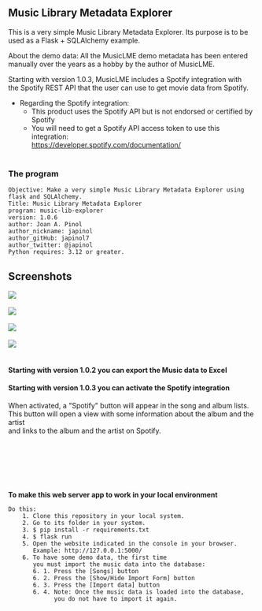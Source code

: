 ## Music Library Metadata Explorer
This is a very simple Music Library Metadata Explorer.
Its purpose is to be used as a Flask + SQLAlchemy example. 

About the demo data: All the MusicLME demo metadata has been entered <br>
manually over the years as a hobby by the author of MusicLME. 

Starting with version 1.0.3, MusicLME includes a Spotify integration with <br> 
the Spotify REST API that the user can use to get movie data from Spotify.
* Regarding the Spotify integration:
  * This product uses the Spotify API but is not endorsed or certified by Spotify
  * You will need to get a Spotify API access token to use this integration: <br>
    https://developer.spotify.com/documentation/
<br> <br>


### The program 

	Objective: Make a very simple Music Library Metadata Explorer using flask and SQLAlchemy.
    Title: Music Library Metadata Explorer
	program: music-lib-explorer
	version: 1.0.6
	author: Joan A. Pinol
	author_nickname: japinol
	author_gitHub: japinol7
	author_twitter: @japinol
	Python requires: 3.12 or greater.


## Screenshots

<img src="screenshots/screenshot1.png"> <br/> <br/>
<img src="screenshots/screenshot2.png"> <br/> <br/>
<img src="screenshots/screenshot3.png"> <br/> <br/>
<img src="screenshots/screenshot4.png"> <br/> <br/>

#### Starting with version 1.0.2 you can export the Music data to Excel

#### Starting with version 1.0.3 you can activate the Spotify integration

When activated, a "Spotify" button will appear in the song and album lists. <br>
This button will open a view with some information about the album and the artist <br>
and links to the album and the artist on Spotify.

<img src="screenshots/screenshot5.png" alt=""> <br/> <br/>
<img src="screenshots/screenshot6.png" alt=""> <br/> <br/>
<img src="screenshots/screenshot7.png" alt=""> <br/> <br/>
<img src="screenshots/screenshot8.png" alt=""> <br/> <br/>
<br>


**To make this web server app to work in your local environment**

	Do this:
	    1. Clone this repository in your local system.
	    2. Go to its folder in your system.
	    3. $ pip install -r requirements.txt
	    4. $ flask run
	    5. Open the website indicated in the console in your browser.
	       Example: http://127.0.0.1:5000/
	    6. To have some demo data, the first time 
	       you must import the music data into the database:
	       6. 1. Press the [Songs] button
	       6. 2. Press the [Show/Hide Import Form] button
	       6. 3. Press the [Import data] button
	       6. 4. Note: Once the music data is loaded into the database,
	             you do not have to import it again.
 